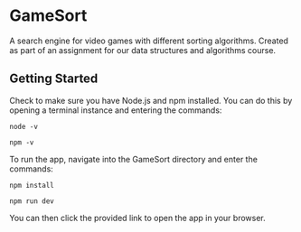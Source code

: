 # GameSort
A search engine for video games with different sorting algorithms. Created as part of an assignment for our data structures and algorithms course.

## Getting Started

Check to make sure you have Node.js and npm installed. You can do this by opening a terminal instance and entering the commands:
```
node -v
```
```
npm -v
```

To run the app, navigate into the GameSort directory and enter the commands:
```
npm install
```
```
npm run dev
```
You can then click the provided link to open the app in your browser.
